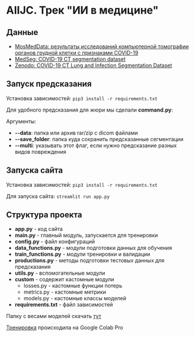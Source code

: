 # AIIJC. Трек "ИИ в медицине"

## Данные

* [MosMedData: результаты исследований компьютерной томографии органов грудной клетки с признаками COVID-19](https://mosmed.ai/datasets/covid19_1110/)  
* [MedSeg: COVID-19 CT segmentation dataset](http://medicalsegmentation.com/covid19/)
* [Zenodo: COVID-19 CT Lung and Infection Segmentation Dataset](https://zenodo.org/record/3757476#.YRqU0IgzbP_)

## Запуск предсказания

Установка зависимостей: `pip3 install -r requirements.txt`

Для удобного предсказания для жюри мы сделали **command.py**:

Аргументы:
- **--data**: папка или архив rar/zip с dicom файлами
- **--save_folder**: папка куда сохранить предсказанные сегментации
- **--multi**: указывать этот флаг, если нужно предсказание разных видов повреждения

## Запуска сайта

Установка зависимостей: `pip3 install -r requirements.txt`

Для запуска сайта: `streamlit run app.py`

## Структура проекта
- **app.py** - код сайта
- **main.py** - главный модуль, запускается для тренировки
- **config.py** - файл конфигураций
- **data_functions.py** - модули подготовки данных для обучения
- **train_functions.py** - модули тренировки и валидации
- **productions.py** - методы подготовки тестовых данных для предсказания
- **utils.py** - вспомогательные модули
- **custom** - содержит кастомные модули
  - losses.py - кастомные функции потерь 
  - metrics.py - кастомные метрики
  - models.py - кастомные классы моделей
- **requirements.txt** - файл зависимостей


Папку c весами моделей скачать [тут](https://drive.google.com/drive/folders/1rbbjqClLp1PCjHGqBdXnAopvVtrc4ipL?usp=sharing)

[Тренировка](https://colab.research.google.com/drive/1t-RMsJp1dJuR12D5CHJh2cfQ6gjH-a95?usp=sharing) происходила на Google Colab Pro
